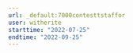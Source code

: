 ```yaml
---
url: _default:7000contesttstaffor
user: witherite
starttime: "2022-07-25"
endtime: "2022-09-25"
---
```

<reserve />